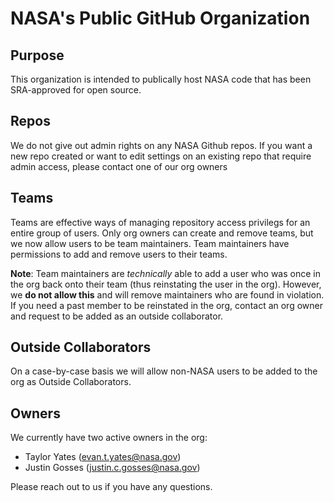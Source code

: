 # NASA's Public GitHub Organization

## Purpose
This organization is intended to publically host NASA code that has been SRA-approved for open source. 

## Repos
We do not give out admin rights on any NASA Github repos. If you want a new repo created or want to edit settings on an existing repo that require admin access, please contact one of our org owners

## Teams
Teams are effective ways of managing repository access privilegs for an entire group of users. Only org owners can create and remove teams, but we now allow users to be team maintainers. Team maintainers have permissions to add and remove users to their teams. 

**Note**: Team maintainers are *technically* able to add a user who was once in the org back onto their team (thus reinstating the user in the org). However, we **do not allow this** and will remove maintainers who are found in violation. If you need a past member to be reinstated in the org, contact an org owner and request to be added as an outside collaborator.

## Outside Collaborators
On a case-by-case basis we will allow non-NASA users to be added to the org as Outside Collaborators.

## Owners
We currently have two active owners in the org:
+ Taylor Yates (evan.t.yates@nasa.gov)
+ Justin Gosses (justin.c.gosses@nasa.gov)

Please reach out to us if you have any questions.
